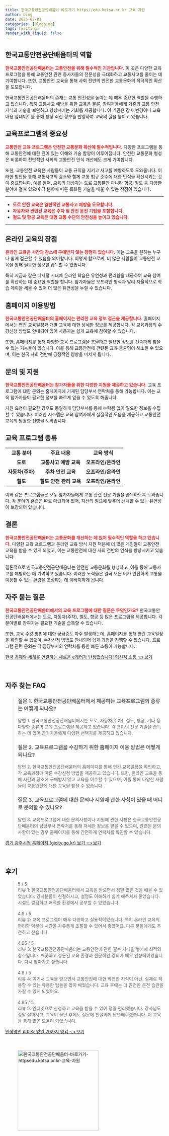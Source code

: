 ```yaml
---
title: 한국교통안전공단배움터 바로가기 https//edu.kotsa.or.kr 교육 자원
author: bing
date: 2025-02-01
categories: [Blogging]
tags: [writing]
render_with_liquid: false
---
```



<h2 id='한국교통안전공단배움터의 역할'>한국교통안전공단배움터의 역할</h2>

<p><b><span style="color: #ee2323;">한국교통안전공단배움터는 교통안전을 위해 필수적인 기관입니다.</span></b> 이 곳은 다양한 교육 프로그램을 통해 교통안전 관련 종사자들의 전문성을 극대화하고 교통사고를 줄이는 데 기여합니다. 또한, 교통안전 교육을 통해 사회 전반의 안전한 교통문화의 적극적인 확산을 도모합니다.</p>

<p>한국교통안전공단배움터의 존재는 교통 안전성을 높이는 데 매우 중요한 역할을 수행하고 있습니다. 특히 교통사고 예방을 위한 교육은 물론, 참여자들에게 기존의 교통 안전 지식과 기술을 보완하고 향상시키는 기회를 제공합니다. 이 기관은 강사 변경이나 교육 내용 업데이트를 통해 항상 최신 정보를 반영하여 교육의 질을 높이고 있습니다.</p>

<h2 id='교육프로그램의 중요성'>교육프로그램의 중요성</h2>

<p><b><span style="color: #ee2323;">교통안전 교육 프로그램은 안전한 교통문화 확산에 필수적입니다.</span></b> 다양한 프로그램을 통해 교통안전에 대한 깊이 있는 이해와 기술 함양이 이루어집니다. 안전한 교통문화 형성은 비롯하여 전반적인 사회의 교통안전 인식 개선에도 크게 기여합니다.</p>

<p>또한, 교통안전 교육은 사람들이 교통 규칙을 지키고 사고를 예방하도록 도와줍니다. 이러한 방안을 통해 교통사고의 감소와 함께 교통 법규 준수에 대한 인식을 확산시키는 것이 중요합니다. 예를 들어, 교육의 대상자는 도로 교통뿐만 아니라 항공, 철도 등 다양한 분야에 걸쳐 있으며 각 분야에 따른 특화된 기술을 배울 수 있는 장점이 있습니다.</p>

<hr />

<ul>
    <li><b><span style="color: #ee2323;">도로 안전 교육은 일반적인 교통사고 예방을 도모합니다.</span></b></li>
    <li><b><span style="color: #ee2323;">자동차와 관련된 교육은 주차 및 안전 운전 기법을 포함합니다.</span></b></li>
    <li><b><span style="color: #ee2323;">철도 및 항공 교육은 대형 교통 수단의 안전성을 높이고 있습니다.</span></b></li>
</ul>

<hr />

<h2 id='온라인 교육의 장점'>온라인 교육의 장점</h2>

<p><b><span style="color: #ee2323;">온라인 교육은 시간과 장소에 구애받지 않는 장점이 있습니다.</span></b> 이는 교육을 원하는 누구나 쉽게 접근할 수 있음을 의미합니다. 이렇게 함으로써, 더 많은 사람들이 교통안전 교육을 통해 필요한 정보를 습득할 수 있습니다.</p>

<p>특히 지금과 같은 디지털 시대에 온라인 학습은 유연성과 편리함을 제공하여 교육 참여를 확산하는 데 중요한 역할을 합니다. 참가자들은 오프라인 방식과 달리 자율적으로 학습 계획을 세울 수 있어 더 많은 유연성을 누릴 수 있습니다.</p>

<h2 id='홈페이지 이용방법'>홈페이지 이용방법</h2>

<p><b><span style="color: #ee2323;">한국교통안전공단배움터의 홈페이지는 편리한 교육 정보 접근을 제공합니다.</span></b> 홈페이지에서는 연간 교육일정과 개별 교육에 대한 상세한 정보를 제공합니다. 각 교육과정의 수강신청 방법도 안내되어 있어 사용자는 쉽게 교육에 참여할 수 있습니다.</p>

<p>또한, 홈페이지를 통해 다양한 교육 프로그램을 조율하고 필요한 정보를 신속하게 찾을 수 있는 기능들이 있습니다. 이를 통해 교통안전에 관련된 교육 불균형이 해소될 수 있으며, 이는 한국 사회 전반에 긍정적인 영향을 미치게 됩니다.</p>

<h2 id='문의 및 지원'>문의 및 지원</h2>

<p><b><span style="color: #ee2323;">한국교통안전공단배움터는 참가자들을 위한 다양한 지원을 제공하고 있습니다.</span></b> 교육 프로그램에 대한 문의는 홈페이지에 기재된 담당부서 연락처를 통해 가능합니다. 이는 교육 참가자들이 필요한 정보를 빠르게 얻을 수 있도록 해줍니다.</p>

<p>지원 요청이 필요한 경우도 동일하게 담당부서를 통해 누락됨 없이 필요한 정보를 수집할 수 있습니다. 이러한 시스템은 교육 참여자에게 실질적인 도움을 제공하고 교통안전 교육의 원활한 진행을 도와줍니다.</p>

<h2 id='교육 프로그램 종류'>교육 프로그램 종류</h2>

<table>
    <tr>
        <td style="text-align: center; height: 17px;"><b>교통 분야</b></td>
        <td style="text-align: center; height: 17px;"><b>주요 내용</b></td>
        <td style="text-align: center; height: 17px;"><b>교육 방식</b></td>
    </tr>
    <tr>
        <td style="text-align: center; height: 17px;"><b>도로</b></td>
        <td style="text-align: center; height: 17px;"><b>교통사고 예방 교육</b></td>
        <td style="text-align: center; height: 17px;"><b>오프라인/온라인</b></td>
    </tr>
    <tr>
        <td style="text-align: center; height: 17px;"><b>자동차(주차)</b></td>
        <td style="text-align: center; height: 17px;"><b>주차 안전 교육</b></td>
        <td style="text-align: center; height: 17px;"><b>오프라인/온라인</b></td>
    </tr>
    <tr>
        <td style="text-align: center; height: 17px;"><b>철도</b></td>
        <td style="text-align: center; height: 17px;"><b>철도 안전 관리 교육</b></td>
        <td style="text-align: center; height: 17px;"><b>오프라인/온라인</b></td>
    </tr>
</table>

<p>이와 같은 프로그램들은 모두 참가자들에게 교통 관련 전문 기술을 습득하도록 도와줍니다. 각 분야의 훈련은 따로 마련되어 있어, 자신의 필요에 맞추어 선택할 수 있는 유연성이 보장되어 있습니다.</p>

<h2 id='결론'>결론</h2>

<p><b><span style="color: #ee2323;">한국교통안전공단배움터는 교통문화를 개선하는 데 있어 필수적인 역할을 하고 있습니다.</span></b> 다양한 교육 프로그램과 온라인 교육 방식 지원 덕분에 더 많은 개인들이 교통안전 교육을 받을 수 있게 되었고, 이는 교통안전에 대한 사회 전반의 인식을 향상시키고 있습니다.</p>

<p>결론적으로 한국교통안전공단배움터는 안전한 교통문화를 형성하고, 이를 통해 교통사고를 예방하는 데 기여하고 있습니다. 이러한 노력들은 결국 모든 이가 안전하게 교통을 이용할 수 있는 환경을 조성하는 데 이바지하게 됩니다.</p>

<h2 id='자주 묻는 질문'>자주 묻는 질문</h2>

<p><b><span style="color: #ee2323;">한국교통안전공단배움터에서의 교육 프로그램에 대한 질문은 무엇인가요?</span></b> 한국교통안전공단배움터에서는 도로, 자동차(주차), 철도, 항공 등 많은 프로그램을 제공합니다. 각 분야별로 참여자는 필요한 기술을 습득할 수 있습니다.</p>

<p>또한, 교육 수강 방법에 대한 궁금증도 자주 발생하는데, 홈페이지를 통해 연간 교육일정을 확인할 수 있으며, 수강신청 방법도 안내되어 쉽게 과정을 진행할 수 있습니다. 프로그램 관련 문의는 각 담당부서의 연락처를 통한 빠른 소통이 가능합니다.</p>


<p><a class="click-button" title="한국 경제와 세계를 연결하는 새로운 e레터가 탄생했습니다! 혁신적 소통" href="https://adkhouse.github.io/posts/%ED%95%9C%EA%B5%AD-%EA%B2%BD%EC%A0%9C%EC%99%80-%EC%84%B8%EA%B3%84%EB%A5%BC-%EC%97%B0%EA%B2%B0%ED%95%98%EB%8A%94-%EC%83%88%EB%A1%9C%EC%9A%B4-e%EB%A0%88%ED%84%B0%EA%B0%80-%ED%83%84%EC%83%9D%ED%96%88%EC%8A%B5%EB%8B%88%EB%8B%A4!-%ED%98%81%EC%8B%A0%EC%A0%81-%EC%86%8C%ED%86%B5/" rel="dofollow">한국 경제와 세계를 연결하는 새로운 e레터가 탄생했습니다! 혁신적 소통 👈 보기</a></p><br>
<h2 id='자주_찾는_FAQ'>자주 찾는 FAQ</h2>
<div itemscope="" itemtype="https://schema.org/FAQPage"> 
<blockquote> 
<div itemscope="" itemprop="mainEntity" itemtype="https://schema.org/Question"> 
<h3 itemprop="name">질문 1. 한국교통안전공단배움터에서 제공하는 교육프로그램의 종류는 어떻게 되나요?</h3> 
<div itemscope="" itemprop="acceptedAnswer" itemtype="https://schema.org/Answer"> 
<span itemprop="text"> 
<p>답변 1. 한국교통안전공단배움터에서는 도로, 자동차(주차), 철도, 항공, 기타 등 다양한 종류의 교육 프로그램을 제공하고 있습니다. 각 분야의 전문 기술을 습득하는 데 있어 참가자들에게 다양한 선택지를 제공하고 있습니다.</p> 
</span> 
</div> 
</div> 

<div itemscope="" itemprop="mainEntity" itemtype="https://schema.org/Question"> 
<h3 itemprop="name">질문 2. 교육프로그램을 수강하기 위한 홈페이지 이용 방법은 어떻게 되나요?</h3> 
<div itemscope="" itemprop="acceptedAnswer" itemtype="https://schema.org/Answer"> 
<span itemprop="text"> 
<p>답변 2. 한국교통안전공단배움터의 홈페이지를 통해 연간 교육일정을 확인하고, 각 교육과정에 따른 수강신청 방법을 제공하고 있습니다. 또한, 온라인 교육을 통해 시간과 장소에 구애받지 않고 교육을 이수할 수 있으며, 이를 통해 다양한 사람들이 교통안전에 대한 교육을 받을 수 있습니다.</p> 
</span> 
</div> 
</div> 

<div itemscope="" itemprop="mainEntity" itemtype="https://schema.org/Question"> 
<h3 itemprop="name">질문 3. 교육프로그램에 대한 문의나 지원에 관한 사항이 있을 때 어디로 문의할 수 있나요?</h3> 
<div itemscope="" itemprop="acceptedAnswer" itemtype="https://schema.org/Answer"> 
<span itemprop="text"> 
<p>답변 3. 교육프로그램에 대한 문의사항이나 지원에 관한 사항은 한국교통안전공단배움터의 담당부서 연락처를 통해 자세한 정보를 얻을 수 있으며, 관련된 문의사항이 있는 경우 홈페이지를 통해 간편하게 연락처를 확인할 수 있습니다.</p> 
</span> 
</div> 
</div> 
</blockquote> 
</div>
<p><a class="click-button" title="경기 광주시청 홈페이지 (gjcity.go.kr) 보기" href="https://adkhouse.github.io/posts/%EA%B2%BD%EA%B8%B0-%EA%B4%91%EC%A3%BC%EC%8B%9C%EC%B2%AD-%ED%99%88%ED%8E%98%EC%9D%B4%EC%A7%80-(gjcity.go.kr)-%EB%B3%B4%EA%B8%B0/" rel="dofollow">경기 광주시청 홈페이지 (gjcity.go.kr) 보기 👈 보기</a></p><br>
<h2 id='후기'>후기</h2>
<div itemscope itemtype="https://schema.org/Product">
  <blockquote>
  <div itemprop="review" itemscope itemtype="https://schema.org/Review">
      <div itemprop="reviewRating" itemscope itemtype="https://schema.org/Rating"> <span itemprop="ratingValue">5</span> / <span itemprop="bestRating">5</span> </div>
      <span itemprop="reviewBody">리뷰 1: 한국교통안전공단배움터에서 교육을 받으면서 정말 많은 것을 배울 수 있었습니다. 강사분들이 친절하시고, 설명도 이해하기 쉽게 해주셔서 좋았습니다. 시설도 깔끔하고 쾌적한 환경에서 공부할 수 있었습니다.</span>
  </div>
  <br>
  <div itemprop="review" itemscope itemtype="https://schema.org/Review">
      <div itemprop="reviewRating" itemscope itemtype="https://schema.org/Rating"> <span itemprop="ratingValue">4.9</span> / <span itemprop="bestRating">5</span> </div>
      <span itemprop="reviewBody">리뷰 2: 교육 프로그램이 매우 다양하고 실용적이었습니다. 특히 온라인 교육의 편리함 덕분에 시간을 자유롭게 조절할 수 있어서 좋았어요. 다른 분들에게도 추천하고 싶습니다.</span>
  </div>
  <br>
  <div itemprop="review" itemscope itemtype="https://schema.org/Review">
      <div itemprop="reviewRating" itemscope itemtype="https://schema.org/Rating"> <span itemprop="ratingValue">4.95</span> / <span itemprop="bestRating">5</span> </div>
      <span itemprop="reviewBody">리뷰 3: 한국교통안전공단배움터는 교통안전에 관한 필수 지식을 쌓기에 최적의 장소입니다. 깨끗하고 정돈된 교육 환경과 전문적인 강의가 매우 인상적이었습니다. 다시 찾아가고 싶습니다.</span>
  </div>
  <br>
  <div itemprop="review" itemscope itemtype="https://schema.org/Review">
      <div itemprop="reviewRating" itemscope itemtype="https://schema.org/Rating"> <span itemprop="ratingValue">4.8</span> / <span itemprop="bestRating">5</span> </div>
      <span itemprop="reviewBody">리뷰 4: 여기서 교육을 받으면서 교통안전에 대한 막연한 지식이 아닌, 실제로 적용할 수 있는 유용한 팁들을 많이 배웠습니다. 교육 후에는 더 안전한 운전 습관을 가질 수 있게 되었어요.</span>
  </div>
  <br>
  <div itemprop="review" itemscope itemtype="https://schema.org/Review">
      <div itemprop="reviewRating" itemscope itemtype="https://schema.org/Rating"> <span itemprop="ratingValue">4.85</span> / <span itemprop="bestRating">5</span> </div>
      <span itemprop="reviewBody">리뷰 5: 인터넷으로 신청하고 교육을 받을 수 있어 정말 편리했습니다. 강사님도 정말 잘하시고, 교육이 끝난 후에도 질문에 친절하게 답변해주셨습니다. 이 교육을 통해 많은 도움이 되었습니다.</span>
  </div>
  </blockquote>
</div>
<p><a class="click-button" title="인생명언 리더십 명언 20가지 영감" href="https://adkhouse.github.io/posts/%EC%9D%B8%EC%83%9D%EB%AA%85%EC%96%B8-%EB%A6%AC%EB%8D%94%EC%8B%AD-%EB%AA%85%EC%96%B8-20%EA%B0%80%EC%A7%80-%EC%98%81%EA%B0%90/" rel="dofollow">인생명언 리더십 명언 20가지 영감 👈 보기</a></p><br>
<figure class="image"><img src="https://adkhouse.github.io/assets/img/thumbnail/한국교통안전공단배움터-바로가기-httpsedu.kotsa.or.kr-교육-자원.webp" alt="한국교통안전공단배움터-바로가기-httpsedu.kotsa.or.kr-교육-자원" width="256" height="256"></figure>